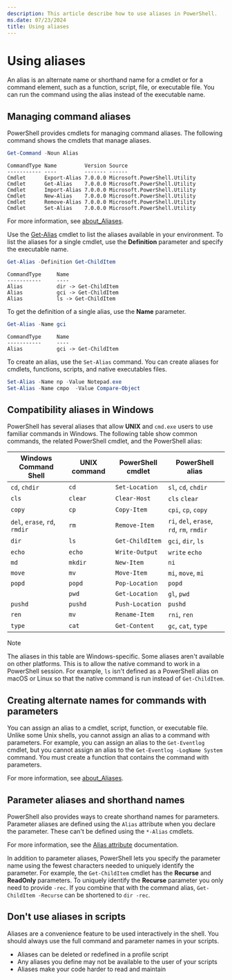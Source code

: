 ```yaml
---
description: This article describe how to use aliases in PowerShell.
ms.date: 07/23/2024
title: Using aliases
---
```

# Using aliases

An alias is an alternate name or shorthand name for a cmdlet or for a command element, such as a
function, script, file, or executable file. You can run the command using the alias instead of the
executable name.

## Managing command aliases

PowerShell provides cmdlets for managing command aliases. The following command shows the cmdlets
that manage aliases.

```powershell
Get-Command -Noun Alias
```

```Output
CommandType Name         Version Source
----------- ----         ------- ------
Cmdlet      Export-Alias 7.0.0.0 Microsoft.PowerShell.Utility
Cmdlet      Get-Alias    7.0.0.0 Microsoft.PowerShell.Utility
Cmdlet      Import-Alias 7.0.0.0 Microsoft.PowerShell.Utility
Cmdlet      New-Alias    7.0.0.0 Microsoft.PowerShell.Utility
Cmdlet      Remove-Alias 7.0.0.0 Microsoft.PowerShell.Utility
Cmdlet      Set-Alias    7.0.0.0 Microsoft.PowerShell.Utility
```

For more information, see [about_Aliases][01].

Use the [Get-Alias][04] cmdlet to list the aliases available in your environment. To list the
aliases for a single cmdlet, use the **Definition** parameter and specify the executable name.

```powershell
Get-Alias -Definition Get-ChildItem
```

```Output
CommandType     Name
-----------     ----
Alias           dir -> Get-ChildItem
Alias           gci -> Get-ChildItem
Alias           ls -> Get-ChildItem
```

To get the definition of a single alias, use the **Name** parameter.

```powershell
Get-Alias -Name gci
```

```Output
CommandType     Name
-----------     ----
Alias           gci -> Get-ChildItem
```

To create an alias, use the `Set-Alias` command. You can create aliases for cmdlets, functions,
scripts, and native executables files.

```powershell
Set-Alias -Name np -Value Notepad.exe
Set-Alias -Name cmpo  -Value Compare-Object
```

## Compatibility aliases in Windows

PowerShell has several aliases that allow **UNIX** and `cmd.exe` users to use familiar commands in
Windows. The following table show common commands, the related PowerShell cmdlet, and the PowerShell
alias:

|     Windows Command Shell     | UNIX command | PowerShell cmdlet |             PowerShell alias              |
| ----------------------------- | ------------ | ----------------- | ----------------------------------------- |
| `cd`, `chdir`                 | `cd`         | `Set-Location`    | `sl`, `cd`, `chdir`                       |
| `cls`                         | `clear`      | `Clear-Host`      | `cls` `clear`                             |
| `copy`                        | `cp`         | `Copy-Item`       | `cpi`, `cp`, `copy`                       |
| `del`, `erase`, `rd`, `rmdir` | `rm`         | `Remove-Item`     | `ri`, `del`, `erase`, `rd`, `rm`, `rmdir` |
| `dir`                         | `ls`         | `Get-ChildItem`   | `gci`, `dir`, `ls`                        |
| `echo`                        | `echo`       | `Write-Output`    | `write` `echo`                            |
| `md`                          | `mkdir`      | `New-Item`        | `ni`                                      |
| `move`                        | `mv`         | `Move-Item`       | `mi`, `move`, `mi`                        |
| `popd`                        | `popd`       | `Pop-Location`    | `popd`                                    |
|                               | `pwd`        | `Get-Location`    | `gl`, `pwd`                               |
| `pushd`                       | `pushd`      | `Push-Location`   | `pushd`                                   |
| `ren`                         | `mv`         | `Rename-Item`     | `rni`, `ren`                              |
| `type`                        | `cat`        | `Get-Content`     | `gc`, `cat`, `type`                       |

> [!NOTE]
> The aliases in this table are Windows-specific. Some aliases aren't available on other platforms.
> This is to allow the native command to work in a PowerShell session. For example, `ls` isn't
> defined as a PowerShell alias on macOS or Linux so that the native command is run instead of
> `Get-ChildItem`.

## Creating alternate names for commands with parameters

You can assign an alias to a cmdlet, script, function, or executable file. Unlike some Unix shells,
you cannot assign an alias to a command with parameters. For example, you can assign an alias to the
`Get-Eventlog` cmdlet, but you cannot assign an alias to the `Get-Eventlog -LogName System` command.
You must create a function that contains the command with parameters.

For more information, see [about_Aliases][02].

## Parameter aliases and shorthand names

PowerShell also provides ways to create shorthand names for parameters. Parameter aliases are
defined using the `Alias` attribute when you declare the parameter. These can't be defined using the
`*-Alias` cmdlets.

For more information, see the [Alias attribute][03] documentation.

In addition to parameter aliases, PowerShell lets you specify the parameter name using the fewest
characters needed to uniquely identify the parameter. For example, the `Get-ChildItem` cmdlet has
the **Recurse** and **ReadOnly** parameters. To uniquely identify the **Recurse** parameter you only
need to provide `-rec`. If you combine that with the command alias, `Get-ChildItem -Recurse` can be
shortened to `dir -rec`.

## Don't use aliases in scripts

Aliases are a convenience feature to be used interactively in the shell. You should always use the
full command and parameter names in your scripts.

- Aliases can be deleted or redefined in a profile script
- Any aliases you define may not be available to the user of your scripts
- Aliases make your code harder to read and maintain

<!-- link references -->
[01]: /powershell/module/microsoft.powershell.core/about/about_aliases
[02]: /powershell/module/microsoft.powershell.core/about/about_aliases#alternate-names-for-commands-with-parameters
[03]: /powershell/module/microsoft.powershell.core/about/about_functions_advanced_parameters#alias-attribute
[04]: xref:Microsoft.PowerShell.Utility.Get-Alias
